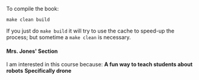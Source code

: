 To compile the book:

```
make clean build
```

If you just do `make build` it will try to use the 
cache to speed-up the process; but sometime a `make clean`
is necessary.
#### Mrs. Jones' Section

I am interested in this course because:
**A fun way to teach students about robots**
__Specifically drone__
